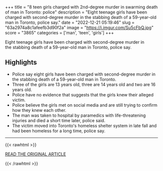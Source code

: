 +++
title = "8 teen girls charged with 2nd-degree murder in swarming death of man in Toronto: police"
description = "Eight teenage girls have been charged with second-degree murder in the stabbing death of a 59-year-old man in Toronto, police say."
date = "2022-12-21 05:19:46"
slug = "63a2974a8c1afeefb3d90f2a"
image = "https://i.imgur.com/Su5cFbQ.jpg"
score = "3865"
categories = ['man', 'teen', 'girls']
+++

Eight teenage girls have been charged with second-degree murder in the stabbing death of a 59-year-old man in Toronto, police say.

## Highlights

- Police say eight girls have been charged with second-degree murder in the stabbing death of a 59-year-old man in Toronto.
- Three of the girls are 13 years old, three are 14 years old and two are 16 years old.
- Police have no evidence that suggests that the girls knew their alleged victim.
- Police believe the girls met on social media and are still trying to confirm how they knew each other.
- The man was taken to hospital by paramedics with life-threatening injuries and died a short time later, police said.
- The victim moved into Toronto's homeless shelter system in late fall and had been homeless for a long time, police say.

---

{{< rawhtml >}}
  <p class="article-category">
    <a target="_blank" href="https://www.cbc.ca/news/canada/toronto/man-death-eight-teen-girls-charged-toronto-1.6692698">READ THE ORIGINAL ARTICLE</a>
  </p>
{{< /rawhtml >}}
